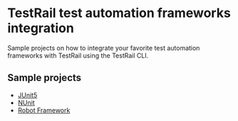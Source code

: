 # TestRail test automation frameworks integration
Sample projects on how to integrate your favorite test automation frameworks with TestRail using the TestRail CLI.

## Sample projects

- [JUnit5](https://github.com/gurock/automation-frameworks-integration/blob/main/samples/java/junit5)
- [NUnit](https://github.com/gurock/automation-frameworks-integration/blob/main/samples/dotnet/nunit)
- [Robot Framework](https://github.com/gurock/automation-frameworks-integration/tree/main/samples/robotframework)
